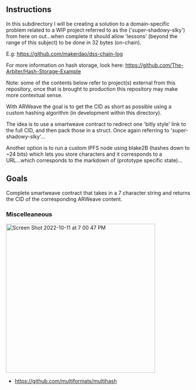 ## Instructions

In this subdirectory I will be creating a solution to a domain-specific problem related to a WIP project referred to as the ('super-shadowy-slky') from here on out...when complete it should allow 'lessons' (beyond the range of this subject) to be done in 32 bytes (on-chain).

E.g: https://github.com/makerdao/dss-chain-log

For more information on hash storage, look here: https://github.com/The-Arbiter/Hash-Storage-Example

Note: some of the contents below refer to project(s) external from this repository, once that is brought to production this repository may make more contextual sense.

With ARWeave the goal is to get the CID as short as possible using a custom hashing algorithm (in development within this directory). 

The idea is to use a smartweave contract to redirect one 'bitly style' link to the full CID, and then pack those in a struct. Once again referring to 'super-shadowy-slky'...

Another option is to run a custom IPFS node using blake2B (hashes down to ~24 bits) which lets you store characters and it corresponds to a URL...which corresponds to the markdown of (prototype specific state)...

## Goals

Complete smartweave contract that takes in a 7 character string and returns the CID of the corresponding ARWeave content.

### Miscelleaneous

<img width="407" alt="Screen Shot 2022-10-11 at 7 00 47 PM" src="https://user-images.githubusercontent.com/33232379/195213729-f9c3e2ce-5d4d-46ad-92a2-f4c041a1262e.png">

* https://github.com/multiformats/multihash

                                                                                                                                             
